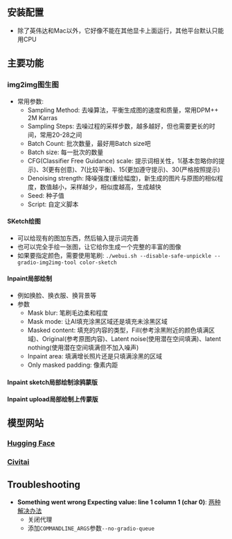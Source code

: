 ## 安装配置

- 除了英伟达和Mac以外，它好像不能在其他显卡上面运行，其他平台默认只能用CPU

## 主要功能

### img2img图生图

- 常用参数:
  - Sampling Method: 去噪算法，平衡生成图的速度和质量，常用DPM++ 2M Karras
  - Sampling Steps: 去噪过程的采样步数，越多越好，但也需要更长的时间，常用20-28之间
  - Batch Count: 批次数量，最好用Batch size吧
  - Batch size: 每一批次的数量
  - CFG(Classifier Free Guidance) scale: 提示词相关性，1(基本忽略你的提示)、3(更有创意)、7(比较平衡)、15(更加遵守提示)、30(严格按照提示)
  - Denoising strength: 降噪强度(重绘幅度)，新生成的图片与原图的相似程度，数值越小，采样越少，相似度越高，生成越快
  - Seed: 种子值
  - Script: 自定义脚本

#### SKetch绘图

- 可以给现有的图加东西，然后输入提示词完善
- 也可以完全手绘一张图，让它给你生成一个完整的丰富的图像
- 如果要指定颜色，需要使用笔刷: `./webui.sh --disable-safe-unpickle --gradio-img2img-tool color-sketch`

#### Inpaint局部绘制

- 例如换脸、换衣服、换背景等
- 参数
  - Mask blur: 笔刷毛边柔和程度
  - Mask mode: 让AI填充涂黑区域还是填充未涂黑区域
  - Masked content: 填充的内容的类型，Fill(参考涂黑附近的颜色填满区域)、Original(参考原图内容)、Latent noise(使用潜在空间填满)、latent nothing(使用潜在空间填满但不加入噪声)
  - Inpaint area: 填满增长照片还是只填满涂黑的区域
  - Only masked padding: 像素内距

#### Inpaint sketch局部绘制涂鸦蒙版

#### Inpaint upload局部绘制上传蒙版

## 模型网站

### [Hugging Face](https://huggingface.co/)

### [Civitai](https://civitai.com/)

## Troubleshooting

- **Something went wrong Expecting value: line 1 column 1 (char 0)**: [两种解决办法](https://github.com/AUTOMATIC1111/stable-diffusion-webui/issues/9174)
  - 关闭代理
  - 添加`COMMANDLINE_ARGS`参数`--no-gradio-queue`